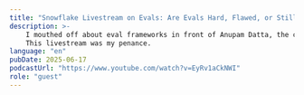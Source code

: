 ```yaml
---
title: "Snowflake Livestream on Evals: Are Evals Hard, Flawed, or Still Useful?"
description: >-
    I mouthed off about eval frameworks in front of Anupam Datta, the creator of TruLens.
    This livestream was my penance.
language: "en"
pubDate: 2025-06-17
podcastUrl: "https://www.youtube.com/watch?v=EyRv1aCkNWI"
role: "guest"
---
```


